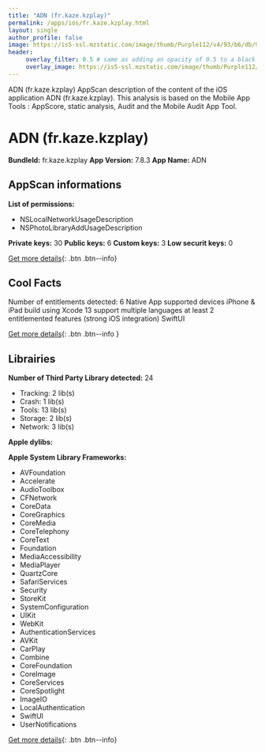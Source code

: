```yaml
---
title: "ADN (fr.kaze.kzplay)"
permalink: /apps/ios/fr.kaze.kzplay.html
layout: single
author_profile: false
image: https://is5-ssl.mzstatic.com/image/thumb/Purple112/v4/93/b6/db/93b6db0c-f87e-8d21-7b0a-1bda7d39627e/AppIcon-1x_U007emarketing-0-7-0-85-220.png/512x512bb.jpg
header: 
     overlay_filter: 0.5 # same as adding an opacity of 0.5 to a black background
     overlay_image: https://is5-ssl.mzstatic.com/image/thumb/Purple112/v4/93/b6/db/93b6db0c-f87e-8d21-7b0a-1bda7d39627e/AppIcon-1x_U007emarketing-0-7-0-85-220.png/512x512bb.jpg
---
```

ADN (fr.kaze.kzplay) AppScan description of the content of the iOS application ADN (fr.kaze.kzplay). This analysis is based on the Mobile App Tools : AppScore, static analysis, Audit and the Mobile Audit App Tool.

# ADN (fr.kaze.kzplay)

**BundleId:** fr.kaze.kzplay
**App Version:** 7.8.3
**App Name:** ADN


## AppScan informations 

**List of permissions:** 
- NSLocalNetworkUsageDescription
- NSPhotoLibraryAddUsageDescription
  
  
**Private keys:** 30
**Public keys:** 6
**Custom keys:** 3
**Low securit keys:** 0
  
[Get more details](/pricing.html){: .btn .btn--info}

## Cool Facts

Number of entitlements detected: 6
Native App
supported devices iPhone & iPad
build using Xcode 13
support multiple languages
at least 2 entitlemented features (strong iOS integration)
SwiftUI
  
[Get more details](/pricing.html){: .btn .btn--info }

## Librairies 
**Number of Third Party Library detected:** 24
- Tracking: 2 lib(s)
- Crash: 1 lib(s)
- Tools: 13 lib(s)
- Storage: 2 lib(s)
- Network: 3 lib(s)


**Apple dylibs:**


**Apple System Library Frameworks:**
- AVFoundation
- Accelerate
- AudioToolbox
- CFNetwork
- CoreData
- CoreGraphics
- CoreMedia
- CoreTelephony
- CoreText
- Foundation
- MediaAccessibility
- MediaPlayer
- QuartzCore
- SafariServices
- Security
- StoreKit
- SystemConfiguration
- UIKit
- WebKit
- AuthenticationServices
- AVKit
- CarPlay
- Combine
- CoreFoundation
- CoreImage
- CoreServices
- CoreSpotlight
- ImageIO
- LocalAuthentication
- SwiftUI
- UserNotifications


  
[Get more details](/pricing.html){: .btn .btn--info}

